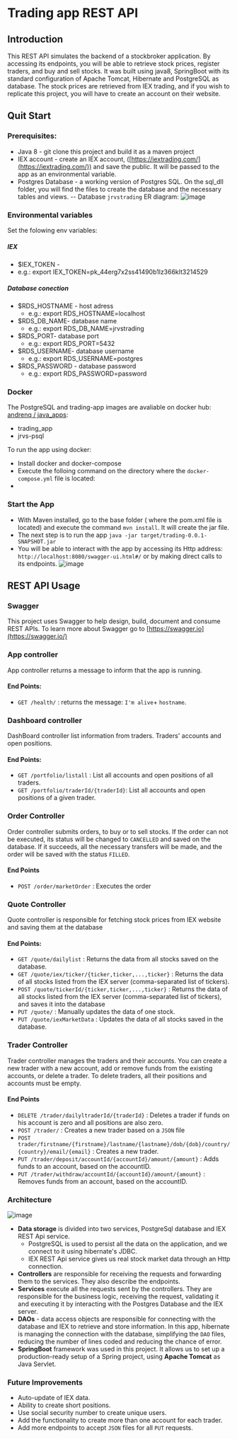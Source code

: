 # Trading app REST API
## Introduction
This REST API simulates the backend of a stockbroker application. By accessing its endpoints, you will be able to retrieve stock prices, register traders, and buy and sell stocks. 
It was built using java8, SpringBoot with its standard configuration of Apache  Tomcat, Hibernate and PostgreSQL as database.
The stock prices are retrieved from IEX trading, and if you wish to replicate this project, you will have to create an account on their website.

## Quit Start
### Prerequisites:
 - Java 8 - git clone this project and build it as a maven project
 - IEX account - create an IEX account, ([https://iextrading.com/](https://iextrading.com/)) and save the public. It will be passed to the app as an environmental variable.
 - Postgres Database - a working version of Postgres SQL. On the sql_dll folder, you will find the files to create the database and the necessary tables and views. 
 -- Database `jrvstrading` ER diagram: ![image](https://drive.google.com/uc?export=view&id=1rfalg0lU3i_7MU3ZZ9VUPTVH_iVATdEd)

### Environmental variables 
Set the folowing env variables:
##### IEX 
 - $IEX_TOKEN  - 
 - e.g.: export IEX_TOKEN=pk_44erg7x2ss41490b1lz366klt3214529
##### Database conection
 - $RDS_HOSTNAME - host adress
    - e.g.: export RDS_HOSTNAME=localhost
 - $RDS_DB_NAME- database name
    - e.g.: export RDS_DB_NAME=jrvstrading
 - $RDS_PORT- database port
    - e.g.: export RDS_PORT=5432
 -  $RDS_USERNAME- database username
     - e.g.: export RDS_USERNAME=postgres
 - $RDS_PASSWORD - database password
     - e.g.: export RDS_PASSWORD=password
 ### Docker
 The PostgreSQL and trading-app images are avaliable on docker hub:
 [andrenq / java_apps](https://cloud.docker.com/repository/registry-1.docker.io/andrenq/java_apps):
 - trading_app
 - jrvs-psql
 
To run the app using docker:
 -  Install docker and docker-compose
 - Execute the folloing command on the directory where the `docker-compose.yml` file is located:
 - 

    
### Start the App
- With Maven installed, go to the base folder ( where the pom.xml file is located) and execute the command `mvn install`. It will create the jar file.
- The next step is to run the app `java -jar target/trading-0.0.1-SNAPSHOT.jar`
- You will be able to interact with the app by accessing its Http address: `http://localhost:8080/swagger-ui.html#/` or by making direct calls to its endpoints.
![image](https://drive.google.com/uc?export=view&id=1CAvd_H93slk86gjNskusAfslaLDF2BZS)

## REST API Usage

### Swagger
This project uses Swagger to help design, build, document and consume REST APIs. To learn more about Swagger go to [https://swagger.io](https://swagger.io/) 

### App controller
App controller returns a message to inform that the app is running.
#### End Points:
 - `GET /health/` :  returns the message: `I'm alive`+ `hostname`.
### Dashboard controller
 DashBoard controller list information from traders. Traders' accounts and open positions.
#### End Points:
 - `GET /portfolio/listall` : List all accounts and open positions of all traders.
 - `GET /portfolio/traderId/{traderId}`: List all accounts and open positions of a given trader.
### Order Controller
Order controller submits orders, to buy or to sell stocks. If the order can not be executed, its status will be changed to `CANCELLED` and saved on the database. If it succeeds, all the necessary transfers will be made, and the order will be saved with the status `FILLED`.

#### End Points
- `POST /order/marketOrder`  : Executes the order
### Quote Controller
Quote controller is responsible for fetching stock prices from IEX website and saving them at the database
#### End Points:
-   `GET /quote/dailylist`  : Returns the data from all stocks saved on the database.
-   `GET /quote/iex/ticker/{ticker,ticker,...,ticker}`  : Returns the data of all stocks listed from the IEX server (comma-separated list of tickers).
-   `POST /quote/tickerId/{ticker,ticker,...,ticker}`  :  Returns the data of all stocks listed from the IEX server (comma-separated list of tickers), and saves it into the database
-   `PUT /quote/`  : Manually updates the data of one stock.
-   `PUT /quote/iexMarketData`  : Updates the data of all stocks saved in the database.

### Trader Controller
Trader controller manages the traders and their accounts. You can create a new trader with a new account, add or remove funds from the existing accounts, or delete a trader. To delete traders, all their positions and accounts must be empty.

#### End Points
-   `DELETE /trader/dailyltraderId/{traderId}`  : Deletes a trader if funds on his account is zero and all positions are also zero.
-   `POST /trader/`  : Creates a new trader based on a `JSON` file
-   `POST trader/firstname/{firstname}/lastname/{lastname}/dob/{dob}/country/{country}/email/{email}`  : Creates a new trader.
-   `PUT /trader/deposit/accountId/{accountId}/amount/{amount}`  : Adds funds to an account, based on the accountID. 
-   `PUT /trader/withdraw/accountId/{accountId}/amount/{amount}`  : Removes funds from an account, based on the accountID. 
### Architecture
![image](https://drive.google.com/uc?export=view&id=1a2LvTx4cFLhOTxMN0bNlZ-PAAR4dPJbr)

-   **Data storage**  is divided into two services, PostgreSql database and IEX REST Api service. 
    - PostgreSQL is used to persist all the data on the application, and we connect to it using hibernate's JDBC. 
    - IEX REST Api service gives us real stock market data through an Http connection.
- **Controllers**  are responsible for receiving the requests and forwarding them to the services. They also describe the endpoints.
- **Services** execute all the requests sent by the controllers. They are responsible for the business logic, receiving the request, validating it and executing it by interacting with the Postgres Database and the IEX server.
- **DAOs** - data access objects are responsible for connecting with the database and IEX to retrieve and store information. In this app, hibernate is managing the connection with the database, simplifying the `DAO` files, reducing the number of lines coded and reducing the chance of error.
- **SpringBoot** framework was used in this project. It allows us to set up a production-ready setup of a Spring project, using **Apache Tomcat** as Java Servlet.

### Future Improvements
 - Auto-update of IEX data.
 - Ability to create short positions.
 - Use social security number to create unique users.
 - Add the functionality to create more than one account for each trader.
 - Add more endpoints to accept `JSON` files for all `PUT` requests.

 

<!--stackedit_data:
eyJoaXN0b3J5IjpbLTE1Mjk2Mzk4NjgsLTIwMzM0MTE2NCwxNj
IzMzY1MDE5LC0xMzEwMTI0ODQ1LC0xMjEwMjEyMzc1LC0xODIz
NDA0ODgwLC0xODAyMTQ5NDQxLC01NTU5MzU4MzYsMTYyMDYwMD
Y2NSwtMTIxMjMzNTY1MywxMTkzNzI0Njk0LDkzNTM2OTE3OSwx
NTk2OTQxNTE2LDEzNzE3ODg0MjAsMTE3MDIyNTg1MywxMDExNj
U0NDk1LDMxMDY4NDc2NCwtMTEzMjAxODU5LDE3NzA3NDg4MzYs
LTEyNjMwNTcyNjFdfQ==
-->